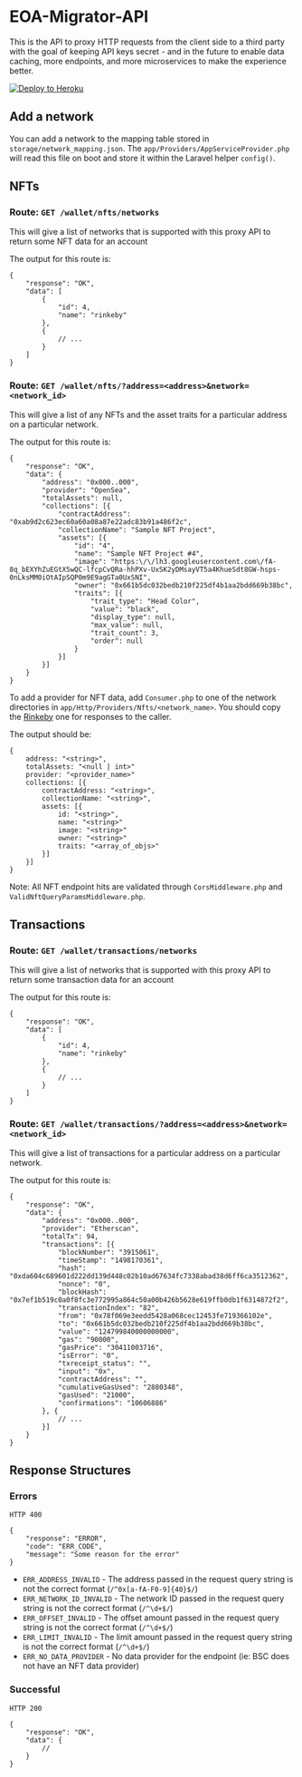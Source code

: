 # EOA-Migrator-API

This is the API to proxy HTTP requests from the client side to a third party with the goal of keeping API keys secret - and in the future to enable data caching, more endpoints, and more microservices to make the experience better.

[![Deploy to Heroku](https://www.herokucdn.com/deploy/button.svg)](https://dashboard.heroku.com/new?template=https%3A%2F%2Fgithub.com%2F409h%2Feoa-migrator-api)

## Add a network

You can add a network to the mapping table stored in `storage/network_mapping.json`. The `app/Providers/AppServiceProvider.php` will read this file on boot and store it within the Laravel helper `config()`.

## NFTs

### **Route:** `GET /wallet/nfts/networks`

This will give a list of networks that is supported with this proxy API to return some NFT data for an account

The output for this route is:

```
{
    "response": "OK",
    "data": [
        {
            "id": 4,
            "name": "rinkeby"
        },
        {
            // ...
        }
    ]
}
```

### **Route:** `GET /wallet/nfts/?address=<address>&network=<network_id>`

This will give a list of any NFTs and the asset traits for a particular address on a particular network.

The output for this route is:
```
{
    "response": "OK",
    "data": {
        "address": "0x000..000",
        "provider": "OpenSea",
        "totalAssets": null,
        "collections": [{
			"contractAddress": "0xab9d2c623ec60a60a08a87e22adc83b91a486f2c",
			"collectionName": "Sample NFT Project",
			"assets": [{
				"id": "4",
				"name": "Sample NFT Project #4",
				"image": "https:\/\/lh3.googleusercontent.com\/fA-8q_bEXYhZuEGtX5wQC-lfcpCvQRa-hhPXv-UxSK2yDMsayVT5a4KhueSdt8GW-hsps-0nLksMM0iOtAIpSQP0m9E9agGTa0UxSNI",
				"owner": "0x661b5dc032bedb210f225df4b1aa2bdd669b38bc",
				"traits": [{
					"trait_type": "Head Color",
					"value": "black",
					"display_type": null,
					"max_value": null,
					"trait_count": 3,
					"order": null
				}
            }]
        }]
    }
}
```

To add a provider for NFT data, add `Consumer.php` to one of the network directories in `app/Http/Providers/Nfts/<network_name>`. You should copy the [Rinkeby](app/Http/Providers/Nfts/Rinkeby/Consumer.php) one for responses to the caller.

The output should be:

```
{
    address: "<string>",
    totalAssets: "<null | int>"
    provider: "<provider_name>"
    collections: [{
        contractAddress: "<string>",
        collectionName: "<string>",
        assets: [{
            id: "<string>",
            name: "<string>"
            image: "<string>"
            owner: "<string>"
            traits: "<array_of_objs>"
        }]
    }]
}
```

Note: All NFT endpoint hits are validated through `CorsMiddleware.php` and `ValidNftQueryParamsMiddleware.php`.

## Transactions

### **Route:** `GET /wallet/transactions/networks`

This will give a list of networks that is supported with this proxy API to return some transaction data for an account

The output for this route is:

```
{
    "response": "OK",
    "data": [
        {
            "id": 4,
            "name": "rinkeby"
        },
        {
            // ...
        }
    ]
}
```


### **Route:** `GET /wallet/transactions/?address=<address>&network=<network_id>`

This will give a list of transactions for a particular address on a particular network.

The output for this route is:
```
{
    "response": "OK",
    "data": {
        "address": "0x000..000",
        "provider": "Etherscan",
        "totalTx": 94,
        "transactions": [{
			"blockNumber": "3915061",
			"timeStamp": "1498170361",
			"hash": "0xda604c689601d222dd139d448c02b10ad67634fc7338abad38d6ff6ca3512362",
			"nonce": "0",
			"blockHash": "0x7ef1b519c0a0f8fc3e772995a864c50a00b426b5628e619ffb0db1f6314872f2",
			"transactionIndex": "82",
			"from": "0x78f069e3eedd5428a068cec12453fe719366102e",
			"to": "0x661b5dc032bedb210f225df4b1aa2bdd669b38bc",
			"value": "124799840000000000",
			"gas": "90000",
			"gasPrice": "30411003716",
			"isError": "0",
			"txreceipt_status": "",
			"input": "0x",
			"contractAddress": "",
			"cumulativeGasUsed": "2880348",
			"gasUsed": "21000",
			"confirmations": "10606886"
		}, {
            // ...
        }]
    }
}
```

## Response Structures

### Errors

```
HTTP 400

{
    "response": "ERROR",
    "code": "ERR_CODE",
    "message": "Some reason for the error"
}
```

* `ERR_ADDRESS_INVALID` - The address passed in the request query string is not the correct format (`/^0x[a-fA-F0-9]{40}$/`)
* `ERR_NETWORK_ID_INVALID` - The network ID passed in the request query string is not the correct format (`/^\d+$/`)
* `ERR_OFFSET_INVALID` - The offset amount passed in the request query string is not the correct format (`/^\d+$/`)
* `ERR_LIMIT_INVALID` - The limit amount passed in the request query string is not the correct format (`/^\d+$/`)
* `ERR_NO_DATA_PROVIDER` - No data provider for the endpoint (ie: BSC does not have an NFT data provider)


### Successful

```
HTTP 200

{
    "response": "OK",
    "data": {
        //
    }
}
```
